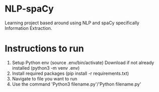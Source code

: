 # NLP-spaCy
Learning project based around using NLP and spaCy specifically Information Extraction.

# Instructions to run
1. Setup Python env (source .env/bin/activate)
    Download if not already installed (python3 -m venv .env)
2. Install required packages (pip install -r requirements.txt)
3. Navigate to file you want to run
4. Use the command 'Python3 filename.py'/'Python filename.py'